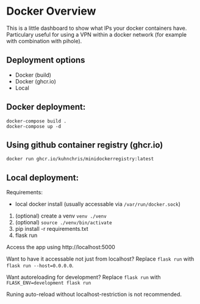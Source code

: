 # Docker Overview

This is a little dashboard to show what IPs your docker containers have.
Particulary useful for using a VPN within a docker network (for example with combination with pihole).

## Deployment options

- Docker (build)
- Docker (ghcr.io)
- Local

## Docker deployment:

```
docker-compose build .
docker-compose up -d
```

## Using github container registry (ghcr.io)

`docker run ghcr.io/kuhnchris/minidockerregistry:latest`

## Local deployment:

Requirements: 
- local docker install (usually accessable via `/var/run/docker.sock`)

1. (optional) create a venv `venv ./venv`
2. (optional) `source ./venv/bin/activate`
3. pip install -r requirements.txt
4. flask run

Access the app using http://localhost:5000

Want to have it accessable not just from localhost?
Replace `flask run` with `flask run --host=0.0.0.0`.

Want autoreloading for development?
Replace `flask run` with `FLASK_ENV=development flask run`

Runing auto-reload without localhost-restriction is not recommended.
